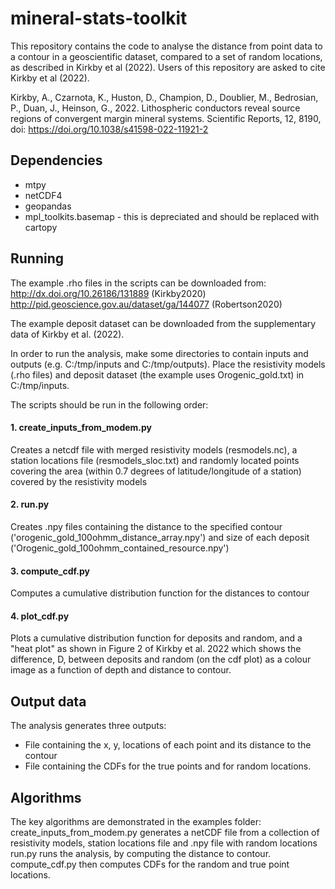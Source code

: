 # mineral-stats-toolkit

This repository contains the code to analyse the distance from point data to a contour in a geoscientific dataset, compared to a set of random locations, as described in Kirkby et al (2022). Users of this repository are asked to cite Kirkby et al (2022).

Kirkby, A., Czarnota, K., Huston, D., Champion, D., Doublier, M., Bedrosian, P., Duan, J., Heinson, G., 2022. Lithospheric conductors reveal source regions of convergent margin mineral systems. Scientific Reports, 12, 8190, doi: https://doi.org/10.1038/s41598-022-11921-2

## Dependencies

* mtpy
* netCDF4
* geopandas
* mpl_toolkits.basemap - this is depreciated and should be replaced with cartopy

## Running

The example .rho files in the scripts can be downloaded from:
http://dx.doi.org/10.26186/131889 (Kirkby2020)
http://pid.geoscience.gov.au/dataset/ga/144077 (Robertson2020)

The example deposit dataset can be downloaded from the supplementary data of Kirkby et al. (2022).

In order to run the analysis, make some directories to contain inputs and outputs (e.g. C:/tmp/inputs and C:/tmp/outputs). Place the resistivity models (.rho files) and deposit dataset (the example uses Orogenic_gold.txt) in C:/tmp/inputs.

The scripts should be run in the following order:
#### 1. create_inputs_from_modem.py
Creates a netcdf file with merged resistivity models (resmodels.nc), a station locations file (resmodels_sloc.txt) and randomly located points covering the area (within 0.7 degrees of latitude/longitude of a station) covered by the resistivity models
#### 2. run.py
Creates .npy files containing the distance to the specified contour ('orogenic_gold_100ohmm_distance_array.npy') and size of each deposit ('Orogenic_gold_100ohmm_contained_resource.npy')
#### 3. compute_cdf.py
Computes a cumulative distribution function for the distances to contour
#### 4. plot_cdf.py
Plots a cumulative distribution function for deposits and random, and a "heat plot" as shown in Figure 2 of Kirkby et al. 2022 which shows the difference, D, between deposits and random (on the cdf plot) as a colour image as a function of depth and distance to contour.


## Output data

The analysis generates three outputs:
- File containing the x, y, locations of each point and its distance to the contour
- File containing the CDFs for the true points and for random locations.

## Algorithms

The key algorithms are demonstrated in the examples folder:
create_inputs_from_modem.py generates a netCDF file from a collection of resistivity models, station locations file and .npy file with random locations
run.py runs the analysis, by computing the distance to contour. compute_cdf.py then computes CDFs for the random and true point locations.

